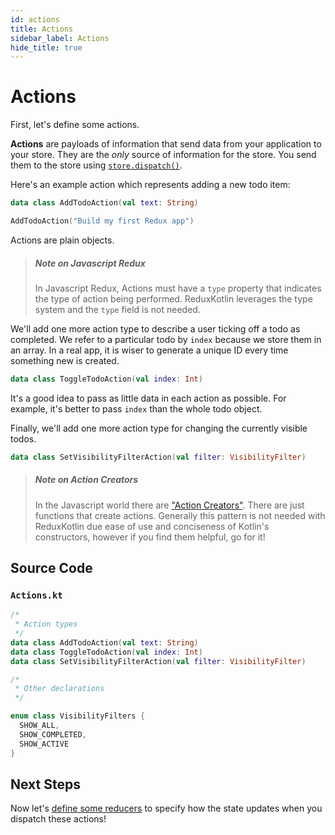 ```yaml
---
id: actions
title: Actions
sidebar_label: Actions
hide_title: true
---
```


# Actions

First, let's define some actions.

**Actions** are payloads of information that send data from your application to your store. They are
the _only_ source of information for the store. You send them to the store using 
[`store.dispatch()`](../api/Store.md#dispatchaction).

Here's an example action which represents adding a new todo item:

```kotlin
data class AddTodoAction(val text: String)
```

```kotlin
AddTodoAction("Build my first Redux app")
```

Actions are plain objects. 

> ##### Note on Javascript Redux
>
> In Javascript Redux, Actions must have a `type` property that indicates the type of action being
> performed. ReduxKotlin leverages the type system and the `type` field is not needed.

We'll add one more action type to describe a user ticking off a todo as completed. We refer to a
particular todo by `index` because we store them in an array. In a real app, it is wiser to generate
a unique ID every time something new is created.

```kotlin
data class ToggleTodoAction(val index: Int)
```

It's a good idea to pass as little data in each action as possible. For example, it's better to pass
`index` than the whole todo object.

Finally, we'll add one more action type for changing the currently visible todos.

```kotlin
data class SetVisibilityFilterAction(val filter: VisibilityFilter)
```

> ##### Note on Action Creators
>  In the Javascript world there are
>  ["Action Creators"](https://redux.js.org/basics/actions#action-creators). There are just
>  functions that create actions. Generally this pattern is not needed with ReduxKotlin due ease of
>  use and conciseness of Kotlin's constructors, however if you find them helpful, go for it!


## Source Code

### `Actions.kt`

```kotlin
/*
 * Action types
 */
data class AddTodoAction(val text: String)
data class ToggleTodoAction(val index: Int)
data class SetVisibilityFilterAction(val filter: VisibilityFilter)

/*
 * Other declarations
 */

enum class VisibilityFilters {
  SHOW_ALL,
  SHOW_COMPLETED,
  SHOW_ACTIVE
}
```

## Next Steps

Now let's [define some reducers](Reducers.md) to specify how the state updates when you dispatch 
these actions!
